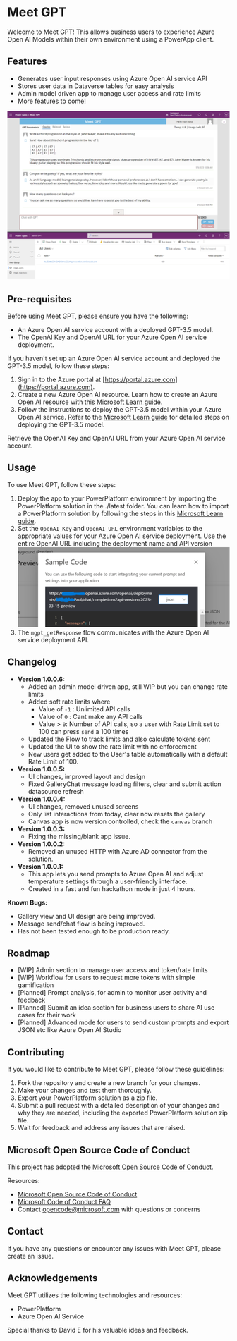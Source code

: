 # Meet GPT

Welcome to Meet GPT! This allows business users to experience Azure Open AI Models within their own environment using a PowerApp client.

## Features

- Generates user input responses using Azure Open AI service API
- Stores user data in Dataverse tables for easy analysis
- Admin model driven app to manage user access and rate limits
- More features to come!

![Screenshot of Meet GPT app](images/MeetGPT_1_0_0_6.png)  ![Screenshot of Admin GPT app](images/AdminGPT_1_0_0_6.png)

## Pre-requisites

Before using Meet GPT, please ensure you have the following:

- An Azure Open AI service account with a deployed GPT-3.5 model.
- The OpenAI Key and OpenAI URL for your Azure Open AI service deployment.

If you haven't set up an Azure Open AI service account and deployed the GPT-3.5 model, follow these steps:

1. Sign in to the Azure portal at [https://portal.azure.com](https://portal.azure.com).
2. Create a new Azure Open AI resource. Learn how to create an Azure Open AI resource with this [Microsoft Learn guide](https://docs.microsoft.com/learn/modules/get-started-with-azure-ai-text-api/).
3. Follow the instructions to deploy the GPT-3.5 model within your Azure Open AI service. Refer to the [Microsoft Learn guide](https://docs.microsoft.com/learn/modules/deploy-language-model-with-text-api/) for detailed steps on deploying the GPT-3.5 model.

Retrieve the OpenAI Key and OpenAI URL from your Azure Open AI service account.

## Usage

To use Meet GPT, follow these steps:

1. Deploy the app to your PowerPlatform environment by importing the PowerPlatform solution in the ./latest folder. You can learn how to import a PowerPlatform solution by following the steps in this [Microsoft Learn guide](https://docs.microsoft.com/learn/modules/import-solutions/).
2. Set the `OpenAI_Key` and `OpenAI_URL` environment variables to the appropriate values for your Azure Open AI service deployment.
Use the entire OpenAI URL including the deployment name and API version
![Screenshot of OpenAI Studio Code Sample](images/AzureOpenAI_URL.png)
4. The `mgpt_getResponse` flow communicates with the Azure Open AI service deployment API.

## Changelog

- **Version 1.0.0.6:**
  - Added an admin model driven app, still WIP but you can change rate limits
  - Added soft rate limits where
    - Value of `-1` : Unlimited API calls
    - Value of `0` : Cant make any API calls
    - Value > `0`: Number of API calls, so a user with Rate Limit set to 100 can press `send` a 100 times
  - Updated the Flow to track limits and also calculate tokens sent
  - Updated the UI to show the rate limit with no enforcement
  - New users get added to the User's table automatically with a default Rate Limit of 100. 
- **Version 1.0.0.5:**
  - UI changes, improved layout and design
  - Fixed GalleryChat message loading filters, clear and submit action datasource refresh
- **Version 1.0.0.4:**
  - UI changes, removed unused screens
  - Only list interactions from today, clear now resets the gallery
  - Canvas app is now version controlled, check the `canvas` branch
- **Version 1.0.0.3:**
  - Fixing the missing/blank app issue. 
- **Version 1.0.0.2:**
  - Removed an unused HTTP with Azure AD connector from the solution. 
- **Version 1.0.0.1:**
  - This app lets you send prompts to Azure Open AI and adjust temperature settings through a user-friendly interface.
  - Created in a fast and fun hackathon mode in just 4 hours.

**Known Bugs:**

- Gallery view and UI design are being improved.
- Message send/chat flow is being improved.
- Has not been tested enough to be production ready.

## Roadmap

- [WIP] Admin section to manage user access and token/rate limits
- [WIP] Workflow for users to request more tokens with simple gamification
- [Planned] Prompt analysis, for admin to monitor user activity and feedback
- [Planned] Submit an idea section for business users to share AI use cases for their work
- [Planned] Advanced mode for users to send custom prompts and export JSON etc like Azure Open AI Studio

## Contributing

If you would like to contribute to Meet GPT, please follow these guidelines:

1. Fork the repository and create a new branch for your changes.
2. Make your changes and test them thoroughly.
3. Export your PowerPlatform solution as a zip file.
4. Submit a pull request with a detailed description of your changes and why they are needed, including the exported PowerPlatform solution zip file.
5. Wait for feedback and address any issues that are raised.

## Microsoft Open Source Code of Conduct

This project has adopted the [Microsoft Open Source Code of Conduct](https://opensource.microsoft.com/codeofconduct/).

Resources:

- [Microsoft Open Source Code of Conduct](https://opensource.microsoft.com/codeofconduct/)
- [Microsoft Code of Conduct FAQ](https://opensource.microsoft.com/codeofconduct/faq/)
- Contact [opencode@microsoft.com](mailto:opencode@microsoft.com) with questions or concerns

## Contact

If you have any questions or encounter any issues with Meet GPT, please create an issue.

## Acknowledgements

Meet GPT utilizes the following technologies and resources:

- PowerPlatform
- Azure Open AI Service

Special thanks to David E for his valuable ideas and feedback.